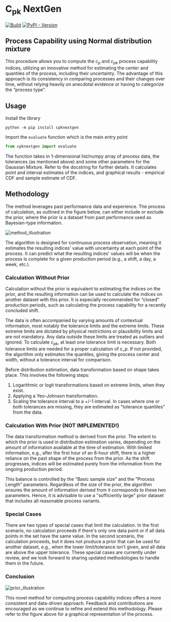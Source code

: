 # C<sub>pk</sub> NextGen
[![Build](https://github.com/diribet/cpknextgen/actions/workflows/test.yml/badge.svg?branch=main)](https://github.com/diribet/cpknextgen/actions/workflows/test.yml)
[![PyPI - Version](https://img.shields.io/pypi/v/cpknextgen)](https://pypi.org/project/cpknextgen/)

## Process Capability using Normal distribution mixture
This procedure allows you to compute the $c_p$ and $c_{pk}$ process capability indices, utilizing an innovative method for estimating the center and quantiles of the process, including their uncertainty. The advantage of this approach is its consistency in comparing processes and their changes over time, without relying heavily on anecdotal evidence or having to categorize the “process type”.

## Usage
Install the library
```shell
python -m pip install cpknextgen
```

Import the `evaluate` function which is the main entry point

```python
from cpknextgen import evaluate
``` 
The function takes in 1-dimensional list/numpy array of process data, the tolerances (as mentioned above) and some other parameters for the Gaussian Mixture. Refer to the docstring for further details. It calculates point and interval estimates of the indices, and graphical results - empirical CDF and sample estimate of CDF.

## Methodology
The method leverages past performance data and experience. The process of calculation, as outlined in the figure below, can either include or exclude the prior, where the prior is a dataset from past performance used as Bayesian-type information.

![method_illustration](https://github.com/diribet/cpknextgen/assets/1448805/28878d30-307a-40b5-8b04-388eb6f05d96)

The algorithm is designed for continuous process observation, meaning it estimates the resulting indices' value with uncertainty at each point of the process. It can predict what the resulting indices' values will be when the process is complete for a given production period (e.g., a shift, a day, a week, etc.).

### Calculation Without Prior
Calculation without the prior is equivalent to estimating the indices on the prior, and the resulting information can be used to calculate the indices on another dataset with this prior. It is especially recommended for “closed” production periods, such as calculating the process capability for a recently concluded shift.

The data is often accompanied by varying amounts of contextual information, most notably the tolerance limits and the extreme limits. These extreme limits are dictated by physical restrictions or plausibility limits and are not mandatory. Any data outside these limits are treated as outliers and ignored.
To calculate $c_{pk}$, at least one tolerance limit is necessary. Both tolerance limits are needed for a proper calculation of c_p. If not provided, the algorithm only estimates the quantiles, giving the process center and width, without a tolerance interval for comparison.

Before distribution estimation, data transformation based on shape takes place. This involves the following steps:
1. Logarithmic or logit transformations based on extreme limits, when they exist.
2. Applying a Yeo-Johnson transformation.
3. Scaling the tolerance interval to a +/-1 interval. In cases where one or both tolerances are missing, they are estimated as "tolerance quantiles" from the data.

### Calculation With Prior (NOT IMPLEMENTED!)
The data transformation method is derived from the prior. The extent to which the prior is used in distribution estimation varies, depending on the amount of information available at the time of estimation. With limited information, e.g., after the first hour of an 8-hour shift, there is a higher reliance on the past shape of the process from the prior. As the shift progresses, indices will be estimated purely from the information from the ongoing production period.

This balance is controlled by the "Basic sample size" and the "Process Length" parameters. Regardless of the size of the prior, the algorithm ensures the amount of information derived from it corresponds to these two parameters. Hence, it is advisable to use a "sufficiently large" prior dataset that includes all reasonable process variants.

### Special Cases
There are two types of special cases that limit the calculation. In the first scenario, no calculation proceeds if there's only one data point or if all data points in the set have the same value. In the second scenario, the calculation proceeds, but it does not produce a prior that can be used for another dataset, e.g., when the lower limit/tolerance isn't given, and all data are above the upper tolerance. 
These special cases are currently under review, and we look forward to sharing updated methodologies to handle them in the future.

### Conclusion
![prior_illustration](https://github.com/diribet/cpknextgen/assets/1448805/c56a1653-d0bf-42ce-8970-bb714be48e98)

This novel method for computing process capability indices offers a more consistent and data-driven approach. Feedback and contributions are encouraged as we continue to refine and extend this methodology. Please refer to the figure above for a graphical representation of the process.
